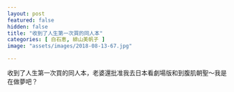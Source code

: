 ```yaml
---
layout: post
featured: false
hidden: false
title: "收到了人生第一次買的同人本"
categories: [ 白石恵, 緋山美帆子 ]
image: "assets/images/2018-08-13-67.jpg"

---
```

收到了人生第一次買的同人本，老婆還批准我去日本看劇場版和到腹肌朝聖～我是在做夢吧？
